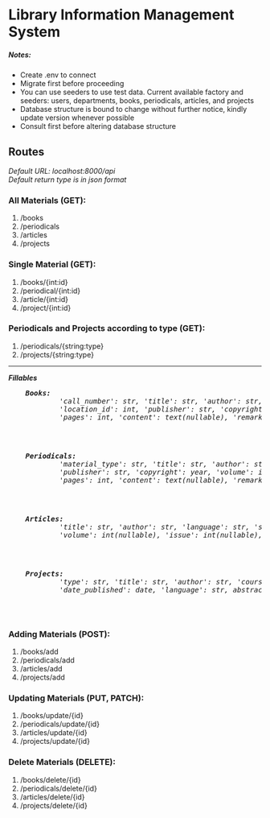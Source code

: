 <h1>Library Information Management System</h1>

<h5>Notes: </h5>
<ul>
    <li>Create .env to connect</li>
    <li>Migrate first before proceeding</li>
    <li>You can use seeders to use test data. Current available factory and seeders: users, departments, books, periodicals, articles, and projects</li>
    <li>Database structure is bound to change without further notice, kindly update version whenever possible</li>
    <li>Consult first before altering database structure</li>
</ul>
<h2>Routes</h2>
<em>Default URL: localhost:8000/api</em><br>
<em>Default return type is in json format</em>
<h3>All Materials (GET): </h3>
<ol>
    <li>/books</li>
    <li>/periodicals</li>
    <li>/articles</li>
    <li>/projects</li>
</ol>

<h3>Single Material (GET): </h3>
<ol>    
    <li>/books/{int:id}</li>
    <li>/periodical/{int:id}</li>
    <li>/article/{int:id}</li>
    <li>/project/{int:id}</li>
</ol>

<h3>Periodicals and Projects according to type (GET): </h3>
<ol>
    <li>/periodicals/{string:type}</li>
    <li>/projects/{string:type}</li>
</ol>

<hr>
<em><strong>Fillables</strong></em>
<pre>
    <em><b>Books:</b>
            'call_number': str, 'title': str, 'author': str, 'image_location': str, 'language': str,
            'location_id': int, 'publisher': str, 'copyright': year, 'volume': int(nullable), 'issue': int(nullable), 
            'pages': int, 'content': text(nullable), 'remarks': text(nullable), 'date_published': date
    </em>
</pre><br>

<pre>
    <em><b>Periodicals:</b>
            'material_type': str, 'title': str, 'author': str, 'image_location': str, 'language': str,
            'publisher': str, 'copyright': year, 'volume': int(nullable), 'issue': int(nullable), 
            'pages': int, 'content': text(nullable), 'remarks': text(nullable), 'date_published': date            
    </em>
</pre><br>

<pre>
    <em><b>Articles:</b>
            'title': str, 'author': str, 'language': str, 'subject': str, 'date_published': date,
            'volume': int(nullable), 'issue': int(nullable), 'page': int, 'abstract': str, 'remarks': str(nullable)
    </em>
</pre><br>

<pre>
    <em><b>Projects:</b>
            'type': str, 'title': str, 'author': str, 'course_id': int(FK), 'image_location': str, 
            'date_published': date, 'language': str, abstract': str
    </em>
</pre><br>

<h3>Adding Materials (POST): </h3>
<ol>    
    <li>/books/add</li>
    <li>/periodicals/add</li>
    <li>/articles/add</li>
    <li>/projects/add</li>
</ol>

<h3>Updating Materials (PUT, PATCH): </h3>
<ol>    
    <li>/books/update/{id}</li>
    <li>/periodicals/update/{id}</li>
    <li>/articles/update/{id}</li>
    <li>/projects/update/{id}</li>
</ol>

<h3>Delete Materials (DELETE): </h3>
<ol>    
    <li>/books/delete/{id}</li>
    <li>/periodicals/delete/{id}</li>
    <li>/articles/delete/{id}</li>
    <li>/projects/delete/{id}</li>
</ol>
